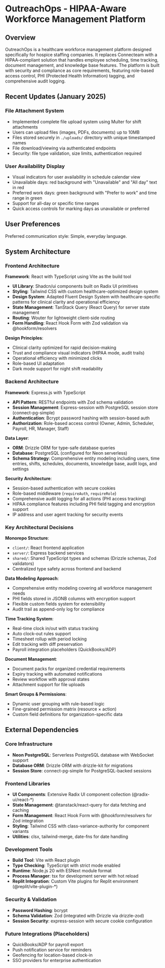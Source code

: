 # OutreachOps - HIPAA-Aware Workforce Management Platform

## Overview

OutreachOps is a healthcare workforce management platform designed specifically for hospice staffing companies. It replaces Connecteam with a HIPAA-compliant solution that handles employee scheduling, time tracking, document management, and knowledge base features. The platform is built with security and compliance as core requirements, featuring role-based access control, PHI (Protected Health Information) tagging, and comprehensive audit logging.

## Recent Updates (January 2025)

### File Attachment System
- Implemented complete file upload system using Multer for shift attachments
- Users can upload files (images, PDFs, documents) up to 10MB
- Files stored securely in `./uploads/` directory with unique timestamped names
- File download/viewing via authenticated endpoints
- Security: file type validation, size limits, authentication required

### User Availability Display
- Visual indicators for user availability in schedule calendar view
- Unavailable days: red background with "Unavailable" and "All day" text in red
- Preferred work days: green background with "Prefer to work" and time range in green
- Support for all-day or specific time ranges
- Quick access controls for marking days as unavailable or preferred

## User Preferences

Preferred communication style: Simple, everyday language.

## System Architecture

### Frontend Architecture

**Framework**: React with TypeScript using Vite as the build tool
- **UI Library**: Shadcn/ui components built on Radix UI primitives
- **Styling**: Tailwind CSS with custom healthcare-optimized design system
- **Design System**: Adapted Fluent Design System with healthcare-specific patterns for clinical clarity and operational efficiency
- **State Management**: TanStack Query (React Query) for server state management
- **Routing**: Wouter for lightweight client-side routing
- **Form Handling**: React Hook Form with Zod validation via @hookform/resolvers

**Design Principles**:
- Clinical clarity optimized for rapid decision-making
- Trust and compliance visual indicators (HIPAA mode, audit trails)
- Operational efficiency with minimized clicks
- Role-based UI adaptation
- Dark mode support for night shift readability

### Backend Architecture

**Framework**: Express.js with TypeScript
- **API Pattern**: RESTful endpoints with Zod schema validation
- **Session Management**: Express-session with PostgreSQL session store (connect-pg-simple)
- **Authentication**: Bcrypt password hashing with session-based auth
- **Authorization**: Role-based access control (Owner, Admin, Scheduler, Payroll, HR, Manager, Staff)

**Data Layer**:
- **ORM**: Drizzle ORM for type-safe database queries
- **Database**: PostgreSQL (configured for Neon serverless)
- **Schema Strategy**: Comprehensive entity modeling including users, time entries, shifts, schedules, documents, knowledge base, audit logs, and settings

**Security Architecture**:
- Session-based authentication with secure cookies
- Role-based middleware (`requireAuth`, `requireRole`)
- Comprehensive audit logging for all actions (PHI access tracking)
- HIPAA compliance features including PHI field tagging and encryption support
- IP address and user agent tracking for security events

### Key Architectural Decisions

**Monorepo Structure**:
- `client/`: React frontend application
- `server/`: Express backend services
- `shared/`: Shared TypeScript types and schemas (Drizzle schemas, Zod validators)
- Centralized type safety across frontend and backend

**Data Modeling Approach**:
- Comprehensive entity modeling covering all workforce management needs
- PHI fields stored in JSONB columns with encryption support
- Flexible custom fields system for extensibility
- Audit trail as append-only log for compliance

**Time Tracking System**:
- Real-time clock in/out with status tracking
- Auto clock-out rules support
- Timesheet rollup with period locking
- Edit tracking with diff preservation
- Payroll integration placeholders (QuickBooks/ADP)

**Document Management**:
- Document packs for organized credential requirements
- Expiry tracking with automated notifications
- Review workflow with approval states
- Attachment support for file uploads

**Smart Groups & Permissions**:
- Dynamic user grouping with rule-based logic
- Fine-grained permission matrix (resource × action)
- Custom field definitions for organization-specific data

## External Dependencies

### Core Infrastructure
- **Neon PostgreSQL**: Serverless PostgreSQL database with WebSocket support
- **Database ORM**: Drizzle ORM with drizzle-kit for migrations
- **Session Store**: connect-pg-simple for PostgreSQL-backed sessions

### Frontend Libraries
- **UI Components**: Extensive Radix UI component collection (@radix-ui/react-*)
- **State Management**: @tanstack/react-query for data fetching and caching
- **Form Management**: React Hook Form with @hookform/resolvers for Zod integration
- **Styling**: Tailwind CSS with class-variance-authority for component variants
- **Utilities**: clsx, tailwind-merge, date-fns for date handling

### Development Tools
- **Build Tool**: Vite with React plugin
- **Type Checking**: TypeScript with strict mode enabled
- **Runtime**: Node.js 20 with ESNext module format
- **Process Manager**: tsx for development server with hot reload
- **Replit Integration**: Custom Vite plugins for Replit environment (@replit/vite-plugin-*)

### Security & Validation
- **Password Hashing**: bcrypt
- **Schema Validation**: Zod (integrated with Drizzle via drizzle-zod)
- **Session Security**: express-session with secure cookie configuration

### Future Integrations (Placeholders)
- QuickBooks/ADP for payroll export
- Push notification service for reminders
- Geofencing for location-based clock-in
- SSO providers for enterprise authentication